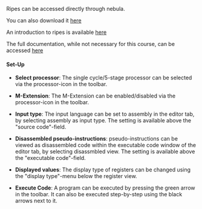 Ripes can be accessed directly through nebula. 

You can also download it [here](https://github.com/mortbopet/Ripes/releases)

An introduction to ripes is available [here](https://github.com/mortbopet/Ripes/blob/master/docs/introduction.md)

The full documentation, while not necessary for this course, can be accessed [here](https://github.com/mortbopet/Ripes/blob/master/docs/README.md)

#### Set-Up
- **Select processor**: The single cycle/5-stage processor can be selected via the processor-icon in the toolbar.

- **M-Extension**: The M-Extension can be enabled/disabled via the processor-icon in the toolbar.

- **Input type**: The input language can be set to assembly in the editor tab, by selecting assembly as input type. The setting is available above the "source code"-field.

- **Disassembled pseudo-instructions**: pseudo-instructions can be viewed as disassembled code within the executable code window of the editor tab, by selecting disassmbled view. The setting is available above the "executable code"-field.

- **Displayed values**: The display type of registers can be changed using the "display type"-menu below the register view.

- **Execute Code**: A program can be executed by pressing the green arrow in the toolbar. It can also be executed step-by-step using the black arrows next to it.